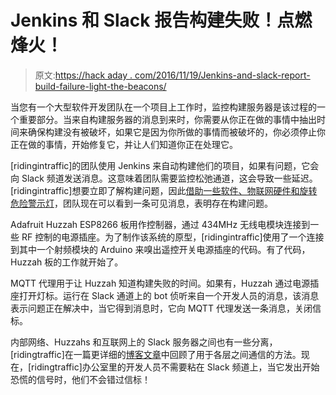 # Jenkins 和 Slack 报告构建失败！点燃烽火！

> 原文:[https://hack aday . com/2016/11/19/Jenkins-and-slack-report-build-failure-light-the-beacons/](https://hackaday.com/2016/11/19/jenkins-and-slack-report-build-failure-light-the-beacons/)

当您有一个大型软件开发团队在一个项目上工作时，监控构建服务器是该过程的一个重要部分。当来自构建服务器的消息到来时，你需要从你正在做的事情中抽出时间来确保构建没有被破坏，如果它是因为你所做的事情而被破坏的，你必须停止你正在做的事情，开始修复它，并让人们知道你正在处理它。

[ridingintraffic]的团队使用 Jenkins 来自动构建他们的项目，如果有问题，它会向 Slack 频道发送消息。这意味着团队需要监控松弛通道，这会导致一些延迟。[ridingintraffic]想要立即了解构建问题，因此[借助一些软件、物联网硬件和旋转危险警示灯](https://hackaday.io/project/18006-jenkins-build-pipeline-failure-notification)，团队现在可以看到一条可见消息，表明存在构建问题。

Adafruit Huzzah ESP8266 板用作控制器，通过 434MHz 无线电模块连接到一些 RF 控制的电源插座。为了制作该系统的原型，[ridingintraffic]使用了一个连接到其中一个射频模块的 Arduino 来嗅出遥控开关电源插座的代码。有了代码，Huzzah 板的工作就开始了。

MQTT 代理用于让 Huzzah 知道构建失败的时间。如果有，Huzzah 通过电源插座打开灯标。运行在 Slack 通道上的 bot 侦听来自一个开发人员的消息，该消息表示问题正在解决中，当它得到消息时，它向 MQTT 代理发送一条消息，关闭信标。

内部网络、Huzzahs 和互联网上的 Slack 服务器之间也有一些分离，[ridingtraffic]在一篇更详细的[博客文章](https://tech.cars.com/the-beacons-are-lit-jenkins-calls-for-aid-7fcfc1af14ea#.afg3zv6jl)中回顾了用于各层之间通信的方法。现在，[ridingtraffic]办公室里的开发人员不需要粘在 Slack 频道上，当它发出开始恐慌的信号时，他们不会错过信标！